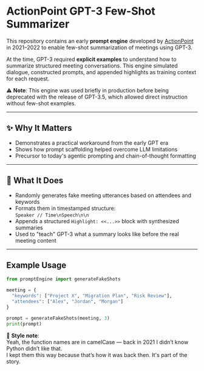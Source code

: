 # ActionPoint GPT-3 Few-Shot Summarizer

This repository contains an early **prompt engine** developed by [ActionPoint](https://actionpoint.ai) in 2021–2022 to enable few-shot summarization of meetings using GPT-3.

At the time, GPT-3 required **explicit examples** to understand how to summarize structured meeting conversations. This engine simulated dialogue, constructed prompts, and appended highlights as training context for each request.

⚠️ **Note**: This engine was used briefly in production before being deprecated with the release of GPT-3.5, which allowed direct instruction without few-shot examples.

---

## ✨ Why It Matters

- Demonstrates a practical workaround from the early GPT era
- Shows how prompt scaffolding helped overcome LLM limitations
- Precursor to today's agentic prompting and chain-of-thought formatting

---

## 🧠 What It Does

- Randomly generates fake meeting utterances based on attendees and keywords
- Formats them in timestamped structure:  
  `Speaker // Time\nSpeech\n\n`
- Appends a structured `Highlight: <<...>>` block with synthesized summaries
- Used to "teach" GPT-3 what a summary looks like before the real meeting content

---

## Example Usage

```python
from promptEngine import generateFakeShots

meeting = {
  "keywords": ["Project X", "Migration Plan", "Risk Review"],
  "attendees": ["Alex", "Jordan", "Morgan"]
}

prompt = generateFakeShots(meeting, 3)
print(prompt)
```
📝 **Style note**:  
Yeah, the function names are in camelCase — back in 2021 I didn’t know Python didn’t like that.  
I kept them this way because that’s how it was back then. It's part of the story.
